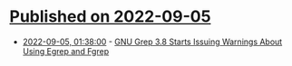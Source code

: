# [Published on 2022-09-05](index.md)

* [2022-09-05, 01:38:00](https://news.slashdot.org/story/22/09/05/0135254/gnu-grep-38-starts-issuing-warnings-about-using-egrep-and-fgrep?utm_source=rss1.0mainlinkanon&utm_medium=feed) - [GNU Grep 3.8 Starts Issuing Warnings About Using Egrep and Fgrep](https://news.slashdot.org/story/22/09/05/0135254/gnu-grep-38-starts-issuing-warnings-about-using-egrep-and-fgrep?utm_source=rss1.0mainlinkanon&utm_medium=feed)
